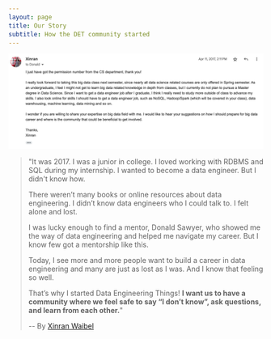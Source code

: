 ```yaml
---
layout: page
title: Our Story
subtitle: How the DET community started
---
```

![Alt](/assets/img/aboutus/email-screenshot.jpeg "An email written by Xinran in 2017")
> "It was 2017. I was a junior in college. I loved working with RDBMS and SQL during my internship. I wanted to become a data engineer. But I didn't know how.
> 
> There weren’t many books or online resources about data engineering. I didn’t know data engineers who I could talk to. I felt alone and lost.
>
> I was lucky enough to find a mentor, Donald Sawyer, who showed me the way of data engineering and helped me navigate my career. But I know few got a mentorship like this.
>
> Today, I see more and more people want to build a career in data engineering and many are just as lost as I was. And I know that feeling so well.
>
> That’s why I started Data Engineering Things! **I want us to have a community where we feel safe to say “I don’t know”, ask questions, and learn from each other.**"
> 
> -- By [Xinran Waibel](https://www.linkedin.com/in/xinranwaibel/)
